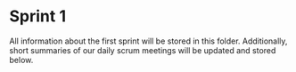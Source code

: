 # Sprint 1
All information about the first sprint will be stored in this folder. Additionally, short summaries of our daily scrum meetings will be updated and stored below.
